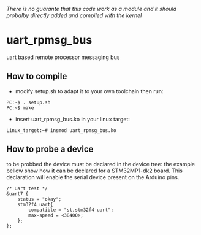 _There is no guarante that this code work as a module and it should probalby directly added and compiled with the kernel_
# uart_rpmsg_bus
uart based remote processor messaging bus

## How to compile
* modify setup.sh to adapt it to your own toolchain then run:
```
PC:~$ . setup.sh
PC:~$ make
```
* insert uart_rpmsg_bus.ko in your linux target:
```
Linux_target:~# insmod uart_rpmsg_bus.ko
```
## How to probe a device
to be probbed the device must be declared in the device tree:
the example bellow show how it can be declared for a STM32MP1-dk2 board. This declaration will enable the serial device present on the Arduino pins.
```
/* Uart test */
&uart7 {
	status = "okay";
	stm32f4_uart{
		compatible = "st,stm32f4-uart";
		max-speed = <38400>;
	};
};
```
